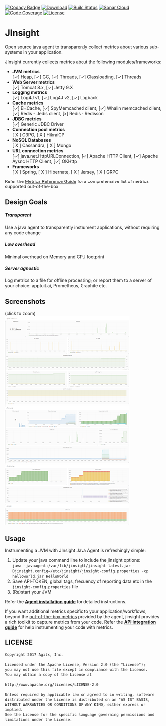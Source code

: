 [![Codacy Badge](https://api.codacy.com/project/badge/Grade/54bc7668658440afa60e071c24e670c6)](https://www.codacy.com/app/ApptuitAI/JInsight?utm_source=github.com&utm_medium=referral&utm_content=ApptuitAI/JInsight&utm_campaign=badger)
[![Download](https://api.bintray.com/packages/apptuitai/maven/jinsight/images/download.svg)](https://bintray.com/apptuitai/maven/jinsight/_latestVersion)
[![Build Status](https://img.shields.io/travis/ApptuitAI/JInsight.svg)](https://travis-ci.org/ApptuitAI/JInsight)
[![Sonar Cloud](https://sonarcloud.io/api/badges/gate?key=ai.apptuit:jinsight)](https://sonarcloud.io/dashboard?id=ai.apptuit:jinsight)
[![Code Coverage](https://img.shields.io/codecov/c/github/ApptuitAI/JInsight.svg)](https://codecov.io/gh/ApptuitAI/JInsight)
[![License](https://img.shields.io/github/license/ApptuitAI/JInsight.svg)](https://github.com/ApptuitAI/JInsight/blob/master/LICENSE)

# JInsight

Open source java agent to transparently collect metrics about various sub-systems in your application.

JInsight currently collects metrics about the following modules/frameworks:
 * **JVM metrics**  
   [✓] Heap, [✓] GC, [✓] Threads, [✓] Classloading, [✓] Threads
 * **Web Server metrics**  
   [✓] Tomcat 8.x,  [✓] Jetty 9.X
 * **Logging metrics**  
   [✓] Log4J v1, [✓] Log4J v2, [✓] Logback
 * **Cache metrics**  
   [✓] EHCache, [✓] SpyMemcached client, [✓] Whalin memcached client,
   [✓] Redis - Jedis client, [x] Redis - Redisson
 * **JDBC metrics**  
   [✓] Generic JDBC Driver
 * **Connection pool metrics**  
   [ X ] C3PO, [ X ] HikraiCP
 * **NoSQL Databases**  
   [ X ] Cassandra, [ X ] Mongo
 * **URL connection metrics**  
   [✓] java.net.HttpURLConnection,
   [✓] Apache HTTP Client, [✓] Apache Aysnc HTTP Client, [✓] OKHttp
 * **Frameworks**  
   [ X ] Spring, [ X ] Hibernate, [ X ] Jersey, [ X ] GRPC

Refer the [Metrics Reference Guide](https://github.com/ApptuitAI/JInsight/wiki/Metrics) for a comprehensive list of metrics supported out-of-the-box

## Design Goals

##### Transparent
Use a java agent to transparently instrument applications, without requiring
any code change

##### Low overhead
Minimal overhead on Memory and CPU footprint

##### Server agnostic
Log metrics to a file for offline processing; or report them to a server
of your choice: apptuit.ai, Prometheus, Graphite etc.

## Screenshots
(click to zoom)  
[![JVM Metrics](https://raw.githubusercontent.com/ApptuitAI/JInsight/readme-attachments/screenshots/JVM_Metrics_thumb.png)](https://raw.githubusercontent.com/ApptuitAI/JInsight/readme-attachments/screenshots/JVM_Metrics.png)
[![Tomcat Metrics](https://raw.githubusercontent.com/ApptuitAI/JInsight/readme-attachments/screenshots/Tomcat_Metrics_thumb.png)](https://raw.githubusercontent.com/ApptuitAI/JInsight/readme-attachments/screenshots/Tomcat_Metrics.png)  
[![EHCache Metrics](https://raw.githubusercontent.com/ApptuitAI/JInsight/readme-attachments/screenshots/EHCache_Metrics_thumb.png)](https://raw.githubusercontent.com/ApptuitAI/JInsight/readme-attachments/screenshots/EHCache_Metrics.png)
[![Log4J Metrics](https://raw.githubusercontent.com/ApptuitAI/JInsight/readme-attachments/screenshots/Log4J_Metrics_thumb.png)](https://raw.githubusercontent.com/ApptuitAI/JInsight/readme-attachments/screenshots/Log4J_Metrics.png)

## Usage

Instrumenting a JVM with JInsight Java Agent is refreshingly simple:
1. Update your java command line to include the jinsight options:  
`java -javaagent:/var/lib/jinsight/jinsight-latest.jar -Djinsight.config=/etc/jinsight/jinsight-config.properties -cp helloworld.jar HelloWorld`  
2. Save API-TOKEN, global tags, frequency of reporting data etc  in the `jinsight-config.properties` file
3. (Re)start your JVM

Refer the  **[Agent installation guide](https://github.com/ApptuitAI/JInsight/wiki/UsageJInsightAgent)** for detailed instructions.

If you want additional metrics specific to your application/workflows, beyond the [out-of-the-box metrics](https://github.com/ApptuitAI/JInsight/wiki/Metrics) provided by the agent, jinsight provides a rich toolkit to capture metrics from your code. Refer the **[API integration guide](https://github.com/ApptuitAI/JInsight/wiki/UsageDropwizard)** for help instrumenting your code with metrics.


## LICENSE

```
Copyright 2017 Agilx, Inc.

Licensed under the Apache License, Version 2.0 (the "License");
you may not use this file except in compliance with the License.
You may obtain a copy of the License at

http://www.apache.org/licenses/LICENSE-2.0

Unless required by applicable law or agreed to in writing, software
distributed under the License is distributed on an "AS IS" BASIS,
WITHOUT WARRANTIES OR CONDITIONS OF ANY KIND, either express or implied.
See the License for the specific language governing permissions and
limitations under the License.
```

